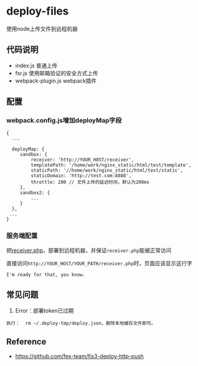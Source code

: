 # deploy-files

使用node上传文件到远程机器

## 代码说明

- index.js 普通上传
- fsr.js 使用邮箱验证的安全方式上传
- webpack-plugin.js webpack插件

## 配置

### webpack.config.js增加deployMap字段

```
{
  ...
  
  deployMap: {
     sandbox: {
         receiver: 'http://YOUR_HOST/receiver',
         templatePath: '/home/work/nginx_static/html/test/template',
         staticPath: '//home/work/nginx_static/html/test/static',
         staticDomain: 'http://test.com:8888',
         throttle: 200 // 文件上传的延迟时间，默认为200ms
     },
     sandbox2: {
         ...
     } 
  },
 ...
}
 ```

### 服务端配置

把[receiver.php](https://gist.github.com/jinzhan/131858820f998acca568b374dcfd88e2)，部署到远程机器，并保证`receiver.php`能被正常访问


直接访问`http://YOUR_HOST/YOUR_PATH/receiver.php`时，页面应该显示这行字

```
I'm ready for that, you know.
```

## 常见问题

1. Error：部署token已过期

```
执行：  rm ~/.deploy-tmp/deploy.json，删除本地缓存文件即可。
```




## Reference

- https://github.com/fex-team/fis3-deploy-http-push
